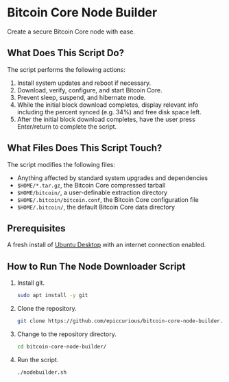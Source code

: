 # Bitcoin Core Node Builder

Create a secure Bitcoin Core node with ease.

## What Does This Script Do?

The script performs the following actions:
1. Install system updates and reboot if necessary.
2. Download, verify, configure, and start Bitcoin Core.
3. Prevent sleep, suspend, and hibernate mode.
4. While the initial block download completes, display relevant info including the percent synced (e.g. 34%) and free disk space left.
5. After the initial block download completes, have the user press Enter/return to complete the script.

## What Files Does This Script Touch?

The script modifies the following files:
- Anything affected by standard system upgrades and dependencies
- `$HOME/*.tar.gz`, the Bitcoin Core compressed tarball
- `$HOME/bitcoin/`, a user-definable extraction directory
- `$HOME/.bitcoin/bitcoin.conf`, the Bitcoin Core configuration file
- `$HOME/.bitcoin/`, the default Bitcoin Core data directory

## Prerequisites

A fresh install of [Ubuntu Desktop](https://ubuntu.com/download/desktop) with an internet connection enabled.

## How to Run The Node Downloader Script

1. Install git.
    ```bash
    sudo apt install -y git
    ```
2. Clone the repository.
    ```bash
    git clone https://github.com/epiccurious/bitcoin-core-node-builder.git
    ```
3. Change to the repository directory.
    ```bash
    cd bitcoin-core-node-builder/
    ```
4. Run the script.
    ```bash
    ./nodebuilder.sh
    ```
